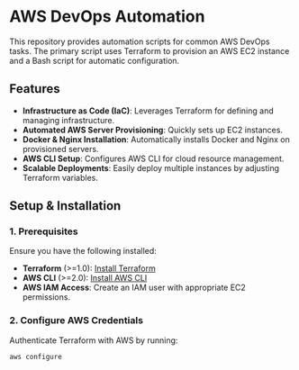 # AWS DevOps Automation

This repository provides automation scripts for common AWS DevOps tasks. The primary script uses Terraform to provision an AWS EC2 instance and a Bash script for automatic configuration.

## Features

*   **Infrastructure as Code (IaC)**: Leverages Terraform for defining and managing infrastructure.
*   **Automated AWS Server Provisioning**: Quickly sets up EC2 instances.
*   **Docker & Nginx Installation**: Automatically installs Docker and Nginx on provisioned servers.
*   **AWS CLI Setup**: Configures AWS CLI for cloud resource management.
*   **Scalable Deployments**: Easily deploy multiple instances by adjusting Terraform variables.

## Setup & Installation

### 1. Prerequisites

Ensure you have the following installed:

*   **Terraform** (>=1.0): [Install Terraform](https://developer.hashicorp.com/terraform/tutorials/aws-get-started/install-cli)
*   **AWS CLI** (>=2.0): [Install AWS CLI](https://docs.aws.amazon.com/cli/latest/userguide/install-cliv2.html)
*   **AWS IAM Access**: Create an IAM user with appropriate EC2 permissions.

### 2. Configure AWS Credentials

Authenticate Terraform with AWS by running:

```bash
aws configure
```